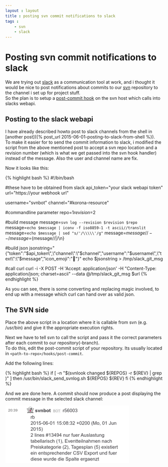 ```yaml
---
layout : layout
title : posting svn commit notifications to slack
tags :
    - svn
    - slack
---
```


# Posting svn commit notifications to slack

We are trying out [slack](http://www.slack.com) as a communication tool at work, and i thought it would be nice to post notifications about commits to our [svn](https://subversion.apache.org) repository to the channel i set up for project stuff.  
So the plan is to setup a [post-commit hook](http://svnbook.red-bean.com/de/1.7/svn.ref.reposhooks.post-commit.html)  on the svn host which calls into slacks webapi.  

## Posting to the slack webapi

I have already described howto post to slack channels from the shell in [another post]({% post_url 2015-06-01-posting-to-slack-from-shell %}).  
To make it easier for to send the commit information to slack, i modified the script from the above mentioned post to accept a svn repo location and a revision number (which is what we get passed into the svn hook handler) instead of the message.
Also the user and channel name are fix.

Now it looks like this:

{% highlight bash %}
#!/bin/bash

#these have to be obtained from slack
api_token="your slack webapi token"
url="https://your webhook url"

username="svnbot"
channel="#korona-resource"

#commandline parameter
repo=$1
revision=$2

#build message
message=`svn log --revision $revision $repo`
message=`echo $message | iconv -f iso8859-1 -t ascii//translit`
message=`echo $message | sed "s/'/\\\\\'/g"`
message=${message//--/}
message=${message//|/\\n}

#build json
jsonstring="{\"token\":\"$api_token\",\"channel\":\"$channel\",\"username\":\"$username\",\"text\":\"$message\",\"icon_emoji\":\":ghost:\"}"
echo $jsonstring > /tmp/slack_git_msg

#call curl
curl -i -X POST -H 'Accept: application/json' -H "Content-Type: application/json; charset=ascii"  --data @/tmp/slack_git_msg $url
{% endhighlight %}

As you can see, there is some converting and replacing magic involved, to end up with a message which curl can hand over as valid json.


## The SVN side

Place the above script in a location where it is callable from svn (e.g. /usr/bin) and give it the appropriate execution rights.  

Next we have to tell svn to call the script and pass it the correct parameters after each commit to our repository(-branch).  
To do this, edit the post-commit script of your repository. Its usually located in ``<path-to-repo>/hooks/post-commit``.

Add the following lines:

{% highlight bash %}
if [ -n "$(svnlook changed ${REPOS} -r ${REV} | grep <branchname>)" ]
then
  /usr/bin/slack_send_svnlog.sh ${REPOS} ${REV}
fi
{% endhighlight %}

And we are done here. A commit should now produce a post displaying the commit message in the selected slack channel:

![your commit message in slack](/assets/slack-svn-post-screen.png)
